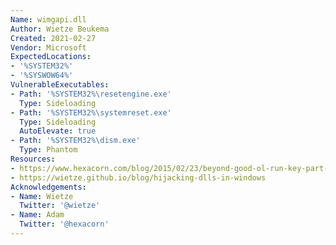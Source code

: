 ```yaml
---
Name: wimgapi.dll
Author: Wietze Beukema
Created: 2021-02-27
Vendor: Microsoft
ExpectedLocations:
- '%SYSTEM32%'
- '%SYSWOW64%'
VulnerableExecutables:
- Path: '%SYSTEM32%\resetengine.exe'
  Type: Sideloading
- Path: '%SYSTEM32%\systemreset.exe'
  Type: Sideloading
  AutoElevate: true
- Path: '%SYSTEM32%\dism.exe'
  Type: Phantom
Resources:
- https://www.hexacorn.com/blog/2015/02/23/beyond-good-ol-run-key-part-28/
- https://wietze.github.io/blog/hijacking-dlls-in-windows
Acknowledgements:
- Name: Wietze
  Twitter: '@wietze'
- Name: Adam
  Twitter: '@hexacorn'
---
```


